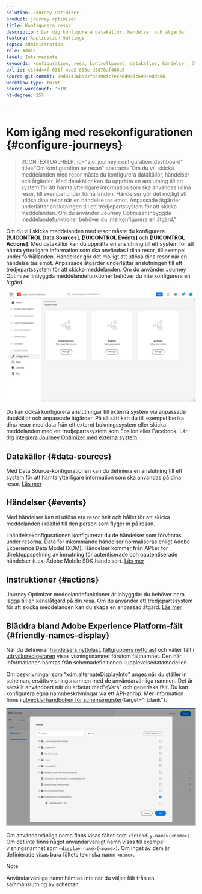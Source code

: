 ```yaml
---
solution: Journey Optimizer
product: journey optimizer
title: Konfigurera resor
description: Lär dig konfigurera datakällor, händelser och åtgärder
feature: Application Settings
topic: Administration
role: Admin
level: Intermediate
keywords: konfiguration, resa, kontrollpanel, datakällor, händelser, åtgärder
exl-id: c144d44f-031f-4ca2-800e-d3878af400a5
source-git-commit: 9eda5416ba72fae390fc7eca6d9a3c699cedde50
workflow-type: tm+mt
source-wordcount: '519'
ht-degree: 25%

---
```


# Kom igång med resekonfigurationen {#configure-journeys}

>[!CONTEXTUALHELP]
>id="ajo_journey_configuration_dashboard"
>title="Om konfiguration av resan"
>abstract="Om du vill skicka meddelanden med resor måste du konfigurera datakällor, händelser och åtgärder. Med datakällor kan du upprätta en anslutning till ett system för att hämta ytterligare information som ska användas i dina resor, till exempel under förhållanden. Händelser gör det möjligt att utlösa dina resor när en händelse tas emot. Anpassade åtgärder underlättar anslutningen till ett tredjepartssystem för att skicka meddelanden. Om du använder Journey Optimizer inbyggda meddelandefunktioner behöver du inte konfigurera en åtgärd."

Om du vill skicka meddelanden med resor måste du konfigurera **[!UICONTROL Data Sources]**, **[!UICONTROL Events]** och **[!UICONTROL Actions]**. Med datakällor kan du upprätta en anslutning till ett system för att hämta ytterligare information som ska användas i dina resor, till exempel under förhållanden. Händelser gör det möjligt att utlösa dina resor när en händelse tas emot. Anpassade åtgärder underlättar anslutningen till ett tredjepartssystem för att skicka meddelanden. Om du använder Journey Optimizer inbyggda meddelandefunktioner behöver du inte konfigurera en åtgärd.


![](assets/admin-menu.png)

Du kan också konfigurera anslutningar till externa system via anpassade datakällor och anpassade åtgärder. På så sätt kan du till exempel berika dina resor med data från ett externt bokningssystem eller skicka meddelanden med ett tredjepartssystem som Epsilon eller Facebook. Lär dig [integrera Journey Optimizer med externa system](external-systems.md).

## Datakällor {#data-sources}

Med Data Source-konfigurationen kan du definiera en anslutning till ett system för att hämta ytterligare information som ska användas på dina resor. [Läs mer](../../using/datasource/about-data-sources.md)

## Händelser {#events}

Med händelser kan ni utlösa era resor helt och hållet för att skicka meddelanden i realtid till den person som flyger in på resan.

I händelsekonfigurationen konfigurerar du de händelser som förväntas under resorna. Data för inkommande händelser normaliseras enligt Adobe Experience Data Model (XDM). Händelser kommer från API:er för direktuppspelning av inmatning för autentiserade och oautentiserade händelser (t.ex. Adobe Mobile SDK-händelser). [Läs mer](../../using/event/about-events.md)

## Instruktioner {#actions}

Journey Optimizer meddelandefunktioner är inbyggda: du behöver bara lägga till en kanalåtgärd på din resa. Om du använder ett tredjepartssystem för att skicka meddelanden kan du skapa en anpassad åtgärd. [Läs mer](../../using/action/action.md)

## Bläddra bland Adobe Experience Platform-fält {#friendly-names-display}

När du definierar [händelsers nyttolast](../event/about-creating.md#define-the-payload-fields), [fältgruppers nyttolast](../datasource/configure-data-sources.md#define-field-groups) och väljer fält i [uttrycksredigeraren](../building-journeys/expression/expressionadvanced.md) visas visningsnamnet förutom fältnamnet. Den här informationen hämtas från schemadefinitionen i upplevelsedatamodellen.

Om beskrivningar som &quot;xdm:alternateDisplayInfo&quot; anges när du ställer in scheman, ersätts visningsnamnen med de användarvänliga namnen. Det är särskilt användbart när du arbetar med&quot;eVars&quot; och generiska fält. Du kan konfigurera egna namnbeskrivningar via ett API-anrop. Mer information finns i [utvecklarhandboken för schemaregister](https://experienceleague.adobe.com/docs/experience-platform/xdm/api/getting-started.html){target="_blank"}.

![](assets/xdm-from-descriptors.png)

Om användarvänliga namn finns visas fältet som `<friendly-name>(<name>)`. Om det inte finns något användarvänligt namn visas till exempel visningsnamnet som `<display-name>(<name>)`. Om inget av dem är definierade visas bara fältets tekniska namn `<name>`.

>[!NOTE]
>
>Användarvänliga namn hämtas inte när du väljer fält från en sammanslutning av scheman.
